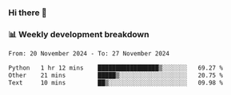 ### Hi there 👋

### 📊 Weekly development breakdown
<!--START_SECTION:waka-->

```txt
From: 20 November 2024 - To: 27 November 2024

Python   1 hr 12 mins    █████████████████▒░░░░░░░   69.27 %
Other    21 mins         █████▒░░░░░░░░░░░░░░░░░░░   20.75 %
Text     10 mins         ██▒░░░░░░░░░░░░░░░░░░░░░░   09.98 %
```

<!--END_SECTION:waka-->
